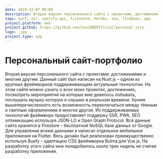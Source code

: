 ```yaml
---
date: 2019-12-07 00:00
description: Вторая версия персонального сайта с проектами, достижениями и многим другим. Данный сайт был написан на Nuxt.js – одном из крупных фреймворков поддерживающем актуальные технологии.
tags: nuxt, ssr, spotify-api, firestore, heroku, vue, firebase, app
project.platform: web
project.github: https://github.com/CoolONEOfficial/personal_site
logo: .jpg
project.type: app
---
```

# Персональный сайт-портфолио

Вторая версия персонального сайта с проектами, достижениями и многим другим. Данный сайт был написан на Nuxt.js – одном из крупных фреймворков поддерживающем актуальные технологии.
На этом сайте можно узнать о всех моих проектах, достижениях, посмотреть мероприятия на которых мне довелось побывать, послушать музыку которую я слушаю в реальном времени. Кроме вышеперечисленного есть возможность переключаться между тёмным и светлым оформлением и многое другое.
Из поддерживаемых технологий фреймворк предоставляет поддержу SSR, PWA, SEO оптимизацию используя JSON-LD и Open Graph Protocol.
Всё данные сайта хранятся в Firestore – бесплатной NoSQL базе данных от Google. Для управления всеми данными я написал отдельное мобильное приложение на Flutter.
Весь дизайн был реализован преимущественно используя Buefy – адаптацию CSS фреймворка Bulma для Vue.js. На разработку этого сайта мне понадобилось около трех недель не считая разработку приложения.